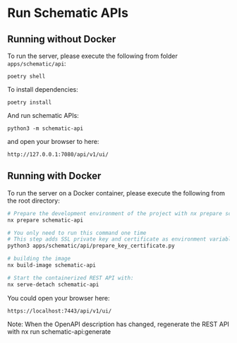 # Run Schematic APIs 

## Running without Docker
To run the server, please execute the following from folder `apps/schematic/api`:
```
poetry shell
```
To install dependencies: 

```
poetry install 
```
And run schematic APIs: 

```
python3 -m schematic-api
```
and open your browser to here:

```
http://127.0.0.1:7080/api/v1/ui/
```

## Running with Docker

To run the server on a Docker container, please execute the following from the root directory:

```bash
# Prepare the development environment of the project with nx prepare schematic-api. This will create a venv and install all the Python dependencies.
nx prepare schematic-api

# You only need to run this command one time
# This step adds SSL private key and certificate as environment variable in .env file
python3 apps/schematic/api/prepare_key_certificate.py

# building the image
nx build-image schematic-api

# Start the containerized REST API with: 
nx serve-detach schematic-api
```
You could open your browser here: 
```
https://localhost:7443/api/v1/ui/
```
Note: When the OpenAPI description has changed, regenerate the REST API with nx run schematic-api:generate